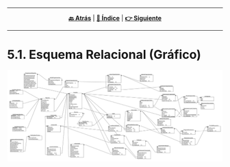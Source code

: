 <hr>
<div align="center">
 
[**🔙 Atrás**](../5.md) | [**📜 Índice**](../../README.md) | [**👉 Siguiente**](../5.2/5.2.md)

</div>
<hr>

# 5.1. Esquema Relacional (Gráfico)
![Modelo Logico](../../Images/MODELOS%20-%20GRAFICOS/modelo%20logico%20final.png)